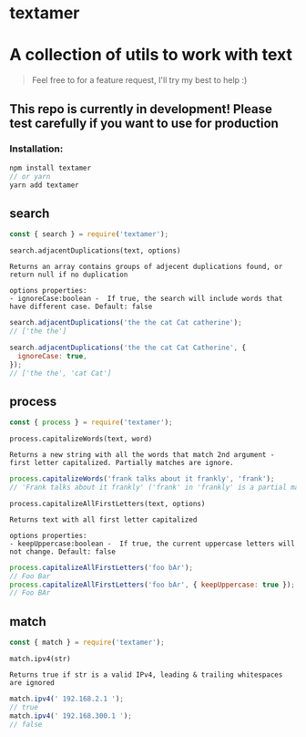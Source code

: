 # textamer

# A collection of utils to work with text

> Feel free to for a feature request, I'll try my best to help :)

## This repo is currently in development! Please test carefully if you want to use for production

### Installation:

```js
npm install textamer
// or yarn
yarn add textamer
```

## search

```js
const { search } = require('textamer');
```

`search.adjacentDuplications(text, options)`

```
Returns an array contains groups of adjecent duplications found, or return null if no duplication
```

```
options properties:
- ignoreCase:boolean -  If true, the search will include words that have different case. Default: false
```

```js
search.adjacentDuplications('the the cat Cat catherine');
// ['the the']

search.adjacentDuplications('the the cat Cat Catherine', {
  ignoreCase: true,
});
// ['the the', 'cat Cat']
```

## process

```js
const { process } = require('textamer');
```

`process.capitalizeWords(text, word)`

```
Returns a new string with all the words that match 2nd argument - first letter capitalized. Partially matches are ignore.
```

```js
process.capitalizeWords('frank talks about it frankly', 'frank');
// 'Frank talks about it frankly' ('frank' in 'frankly' is a partial match, hence ignored)
```

`process.capitalizeAllFirstLetters(text, options)`

```
Returns text with all first letter capitalized
```

```
options properties:
- keepUppercase:boolean -  If true, the current uppercase letters will not change. Default: false
```

```js
process.capitalizeAllFirstLetters('foo bAr');
// Foo Bar
process.capitalizeAllFirstLetters('foo bAr', { keepUppercase: true });
// Foo BAr
```

## match

```js
const { match } = require('textamer');
```

`match.ipv4(str)`

```
Returns true if str is a valid IPv4, leading & trailing whitespaces are ignored
```

```js
match.ipv4(' 192.168.2.1 ');
// true
match.ipv4(' 192.168.300.1 ');
// false
```
